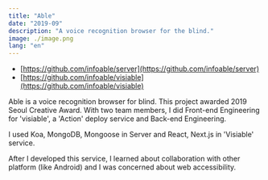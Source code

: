 ```yaml
---
title: "Able"
date: "2019-09"
description: "A voice recognition browser for the blind."
image: ./image.png
lang: "en"
---
```

* [https://github.com/infoable/server](https://github.com/infoable/server)
* [https://github.com/infoable/visiable](https://github.com/infoable/visiable)

Able is a voice recognition browser for blind. This project awarded 2019 Seoul Creative Award. With two team members, I did Front-end Engineering for 'visiable', a 'Action' deploy service and Back-end Engineering.

I used Koa, MongoDB, Mongoose in Server and React, Next.js in 'Visiable' service.

After I developed this service, I learned about collaboration with other platform (like Android) and I was concerned about web accessibility.

